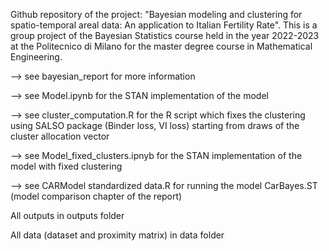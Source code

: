 Github repository of the project: "Bayesian modeling and clustering for spatio-temporal areal data: An application to Italian Fertility Rate".
This is a group project of the Bayesian Statistics course held in the year 2022-2023 at the Politecnico di Milano for the master degree course in Mathematical Engineering. 

--> see bayesian_report for more information

--> see Model.ipynb for the STAN implementation of the model

--> see cluster_computation.R for the R script which fixes the clustering using SALSO package (Binder loss, VI loss) starting from draws of the cluster allocation vector 

--> see Model_fixed_clusters.ipnyb for the STAN implementation of the model with fixed clustering

--> see CARModel standardized data.R for running the model CarBayes.ST (model comparison chapter of the report)

All outputs in outputs folder

All data (dataset and proximity matrix) in data folder


